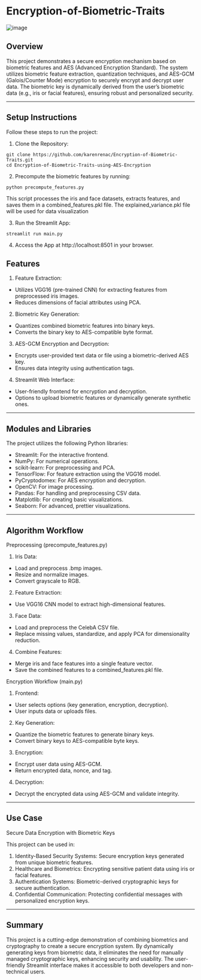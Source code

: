 # Encryption-of-Biometric-Traits

![image](https://github.com/user-attachments/assets/242e8264-9c3b-431d-a237-bc20bec7f6f1)

## Overview
This project demonstrates a secure encryption mechanism based on biometric features and AES (Advanced Encryption Standard). The system utilizes biometric feature extraction, quantization techniques, and AES-GCM (Galois/Counter Mode) encryption to securely encrypt and decrypt user data. The biometric key is dynamically derived from the user’s biometric data (e.g., iris or facial features), ensuring robust and personalized security.
________________________________________
## Setup Instructions
Follow these steps to run the project:
1. Clone the Repository:
```
git clone https://github.com/karenrenac/Encryption-of-Biometric-Traits.git
cd Encryption-of-Biometric-Traits-using-AES-Encryption
```
2. Precompute the biometric features by running:
```
python precompute_features.py
```
This script processes the iris and face datasets, extracts features, and saves them in a combined_features.pkl file. The explained_variance.pkl file will be used for data visualization

3. Run the Streamlit App:
```
streamlit run main.py
```
4. Access the App at http://localhost:8501 in your browser.


## Features
1.	Feature Extraction:
*	Utilizes VGG16 (pre-trained CNN) for extracting features from preprocessed iris images.
*	Reduces dimensions of facial attributes using PCA.

2.	Biometric Key Generation:
*	Quantizes combined biometric features into binary keys.
*	Converts the binary key to AES-compatible byte format.

3.	AES-GCM Encryption and Decryption:
*	Encrypts user-provided text data or file using a biometric-derived AES key.
*	Ensures data integrity using authentication tags.

4.	Streamlit Web Interface:
*	User-friendly frontend for encryption and decryption.
*	Options to upload biometric features or dynamically generate synthetic ones.
________________________________________
## Modules and Libraries

The project utilizes the following Python libraries:

* Streamlit: For the interactive frontend.
* NumPy: For numerical operations.
* scikit-learn: For preprocessing and PCA.
* TensorFlow: For feature extraction using the VGG16 model.
* PyCryptodomex: For AES encryption and decryption.
* OpenCV: For image processing.
* Pandas: For handling and preprocessing CSV data.
* Matplotlib: For creating basic visualizations.
* Seaborn: For advanced, prettier visualizations.

________________________________________
## Algorithm Workflow

Preprocessing (precompute_features.py)
1. Iris Data:
* Load and preprocess .bmp images.
* Resize and normalize images.
* Convert grayscale to RGB.
2. Feature Extraction:
* Use VGG16 CNN model to extract high-dimensional features.
3. Face Data:
* Load and preprocess the CelebA CSV file.
* Replace missing values, standardize, and apply PCA for dimensionality reduction.
4. Combine Features:
* Merge iris and face features into a single feature vector.
* Save the combined features to a combined_features.pkl file.

Encryption Workflow (main.py)
1. Frontend:
* User selects options (key generation, encryption, decryption).
* User inputs data or uploads files.
2. Key Generation:
* Quantize the biometric features to generate binary keys.
* Convert binary keys to AES-compatible byte keys.
3. Encryption:
* Encrypt user data using AES-GCM.
* Return encrypted data, nonce, and tag.
4. Decryption:
* Decrypt the encrypted data using AES-GCM and validate integrity.
________________________________________
## Use Case

Secure Data Encryption with Biometric Keys

This project can be used in:
1.	Identity-Based Security Systems: Secure encryption keys generated from unique biometric features.
2.	Healthcare and Biometrics: Encrypting sensitive patient data using iris or facial features.
3.	Authentication Systems: Biometric-derived cryptographic keys for secure authentication.
4.	Confidential Communication: Protecting confidential messages with personalized encryption keys.

________________________________________
## Summary

This project is a cutting-edge demonstration of combining biometrics and cryptography to create a secure encryption system. By dynamically generating keys from biometric data, it eliminates the need for manually managed cryptographic keys, enhancing security and usability. The user-friendly Streamlit interface makes it accessible to both developers and non-technical users.
